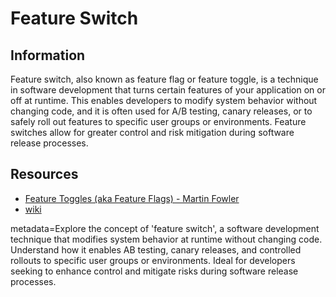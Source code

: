 # Feature Switch

## Information

Feature switch, also known as feature flag or feature toggle, is a technique in software development that turns certain features of your application on or off at runtime. This enables developers to modify system behavior without changing code, and it is often used for A/B testing, canary releases, or to safely roll out features to specific user groups or environments. Feature switches allow for greater control and risk mitigation during software release processes.

## Resources

- [Feature Toggles (aka Feature Flags) - Martin Fowler](https://martinfowler.com/articles/feature-toggles.html)
- [wiki](https://en.wikipedia.org/wiki/Feature_toggle)

metadata=Explore the concept of 'feature switch', a software development technique that modifies system behavior at runtime without changing code. Understand how it enables AB testing, canary releases, and controlled rollouts to specific user groups or environments. Ideal for developers seeking to enhance control and mitigate risks during software release processes.
